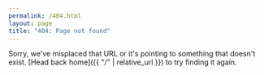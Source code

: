 ```yaml
---
permalink: /404.html
layout: page
title: "404: Page not found"
---
```


Sorry, we've misplaced that URL or it's pointing to something that doesn't exist. [Head back home]({{ "/" | relative_url }}) to try finding it again.
